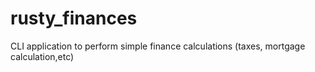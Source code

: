 # rusty_finances
CLI application to perform simple finance calculations (taxes, mortgage calculation,etc)

